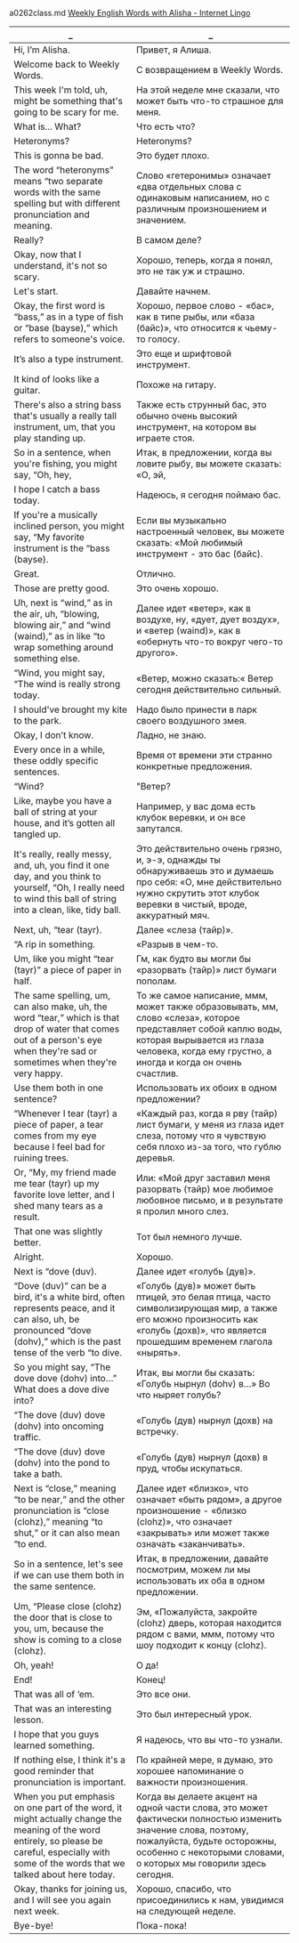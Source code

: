 a0262class.md
[Weekly English Words with Alisha - Internet Lingo](https://www.youtube.com/watch?v=3q1WXKwPY68)





_|_
--|--
Hi, I’m Alisha.|Привет, я Алиша.
Welcome back to Weekly Words.|С возвращением в Weekly Words.
This week I'm told, uh, might be something that's going to be scary for me.|На этой неделе мне сказали, что может быть что-то страшное для меня.
What is... What?|Что есть что?
Heteronyms?|Heteronyms?
This is gonna be bad.|Это будет плохо.
The word “heteronyms” means “two separate words with the same spelling but with different pronunciation and meaning.|Слово «гетеронимы» означает «два отдельных слова с одинаковым написанием, но с различным произношением и значением.
Really?|В самом деле?
Okay, now that I understand, it's not so scary.|Хорошо, теперь, когда я понял, это не так уж и страшно.
Let's start.|Давайте начнем.
Okay, the first word is “bass,” as in a type of fish or “base (bayse),” which refers to someone's voice.|Хорошо, первое слово - «бас», как в типе рыбы, или «база (байс)», что относится к чьему-то голосу.
It’s also a type instrument.|Это еще и шрифтовой инструмент.
It kind of looks like a guitar.|Похоже на гитару.
There's also a string bass that's usually a really tall instrument, um, that you play standing up.|Также есть струнный бас, это обычно очень высокий инструмент, на котором вы играете стоя.
So in a sentence, when you're fishing, you might say, “Oh, hey,|Итак, в предложении, когда вы ловите рыбу, вы можете сказать: «О, эй,
I hope I catch a bass today.|Надеюсь, я сегодня поймаю бас.
If you're a musically inclined person, you might say, “My favorite instrument is the “bass (bayse).|Если вы музыкально настроенный человек, вы можете сказать: «Мой любимый инструмент - это бас (байс).
Great.|Отлично.
Those are pretty good.|Это очень хорошо.
Uh, next is “wind,” as in the air, uh, “blowing, blowing air,” and “wind (waind),” as in like “to wrap something around something else.|Далее идет «ветер», как в воздухе, ну, «дует, дует воздух», и «ветер (waind)», как в «обернуть что-то вокруг чего-то другого».
“Wind, you might say, “The wind is really strong today.|«Ветер, можно сказать:« Ветер сегодня действительно сильный.
I should've brought my kite to the park.|Надо было принести в парк своего воздушного змея.
Okay, I don’t know.|Ладно, не знаю.
Every once in a while, these oddly specific sentences.|Время от времени эти странно конкретные предложения.
“Wind?|"Ветер?
Like, maybe you have a ball of string at your house, and it’s gotten all tangled up.|Например, у вас дома есть клубок веревки, и он все запутался.
It's really, really messy, and, uh, you find it one day, and you think to yourself, “Oh, I really need to wind this ball of string into a clean, like, tidy ball.|Это действительно очень грязно, и, э-э, однажды ты обнаруживаешь это и думаешь про себя: «О, мне действительно нужно скрутить этот клубок веревки в чистый, вроде, аккуратный мяч.
Next, uh, “tear (tayr).|Далее «слеза (тайр)».
“A rip in something.|«Разрыв в чем-то.
Um, like you might “tear (tayr)” a piece of paper in half.|Гм, как будто вы могли бы «разорвать (тайр)» лист бумаги пополам.
The same spelling, um, can also make, uh, the word “tear,” which is that drop of water that comes out of a person's eye when they're sad or sometimes when they're very happy.|То же самое написание, ммм, может также образовывать, мм, слово «слеза», которое представляет собой каплю воды, которая вырывается из глаза человека, когда ему грустно, а иногда и когда он очень счастлив.
Use them both in one sentence?|Использовать их обоих в одном предложении?
“Whenever I tear (tayr) a piece of paper, a tear comes from my eye because I feel bad for ruining trees.|«Каждый раз, когда я рву (тайр) лист бумаги, у меня из глаза идет слеза, потому что я чувствую себя плохо из-за того, что гублю деревья.
Or, “My, my friend made me tear (tayr) up my favorite love letter, and I shed many tears as a result.|Или: «Мой друг заставил меня разорвать (тайр) мое любимое любовное письмо, и в результате я пролил много слез.
That one was slightly better.|Тот был немного лучше.
Alright.|Хорошо.
Next is “dove (duv).|Далее идет «голубь (дув)».
“Dove (duv)” can be a bird, it's a white bird, often represents peace, and it can also, uh, be pronounced “dove (dohv),” which is the past tense of the verb “to dive.|«Голубь (дув)» может быть птицей, это белая птица, часто символизирующая мир, а также его можно произносить как «голубь (дохв)», что является прошедшим временем глагола «нырять».
So you might say, “The dove dove (dohv) into…” What does a dove dive into?|Итак, вы могли бы сказать: «Голубь нырнул (dohv) в…» Во что ныряет голубь?
“The dove (duv) dove (dohv) into oncoming traffic.|«Голубь (дув) нырнул (дохв) на встречку.
“The dove (duv) dove (dohv) into the pond to take a bath.|«Голубь (дув) нырнул (дохв) в пруд, чтобы искупаться.
Next is “close,” meaning “to be near,” and the other pronunciation is “close (clohz),” meaning “to shut,” or it can also mean “to end.|Далее идет «близко», что означает «быть рядом», а другое произношение - «близко (clohz)», что означает «закрывать» или может также означать «заканчивать».
So in a sentence, let's see if we can use them both in the same sentence.|Итак, в предложении, давайте посмотрим, можем ли мы использовать их оба в одном предложении.
Um, “Please close (clohz) the door that is close to you, um, because the show is coming to a close (clohz).|Эм, «Пожалуйста, закройте (clohz) дверь, которая находится рядом с вами, ммм, потому что шоу подходит к концу (clohz).
Oh, yeah!|О да!
End!|Конец!
That was all of ‘em.|Это все они.
That was an interesting lesson.|Это был интересный урок.
I hope that you guys learned something.|Я надеюсь, что вы что-то узнали.
If nothing else, I think it's a good reminder that pronunciation is important.|По крайней мере, я думаю, это хорошее напоминание о важности произношения.
When you put emphasis on one part of the word, it might actually change the meaning of the word entirely, so please be careful, especially with some of the words that we talked about here today.|Когда вы делаете акцент на одной части слова, это может фактически полностью изменить значение слова, поэтому, пожалуйста, будьте осторожны, особенно с некоторыми словами, о которых мы говорили здесь сегодня.
Okay, thanks for joining us, and I will see you again next week.|Хорошо, спасибо, что присоединились к нам, увидимся на следующей неделе.
Bye-bye!|Пока-пока!
